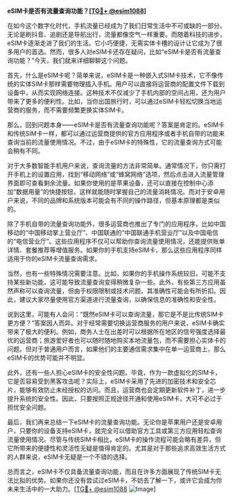 **eSIM卡是否有流量查询功能？[[TG💪+ @esim1088](https://t.me/s/esim1088)]**

在如今这个数字化时代，手机流量已经成为了我们日常生活中不可或缺的一部分。无论是刷抖音、追剧还是导航出行，流量都像空气一样重要。而随着科技的进步，eSIM卡逐渐走进了我们的生活。它小巧便捷，无需实体卡槽的设计让它成为了很多用户的首选。然而，很多人对eSIM卡还存在疑问，比如“eSIM卡是否有流量查询功能？”今天，我们就来详细聊聊这个问题。

首先，什么是eSIM卡呢？简单来说，eSIM卡是一种嵌入式SIM卡技术，它不像传统的实体SIM卡那样需要物理插入手机。用户可以直接将运营商的配置文件下载到设备中，从而实现网络连接。这种技术不仅减少了手机内部的空间占用，还为用户带来了更多的便利性。比如，当你出国旅行时，可以通过eSIM卡轻松切换当地运营商的服务，而不需要频繁更换实体SIM卡。

那么，回到问题本身——eSIM卡是否有流量查询功能呢？答案是肯定的。eSIM卡和传统SIM卡一样，都可以通过运营商提供的官方应用程序或者手机自带的功能来查询当前的流量使用情况。不过，由于eSIM卡的特殊性，它的流量查询方式可能会稍有不同。

对于大多数智能手机用户来说，查询流量的方法非常简单。通常情况下，你只需打开手机上的设置应用，找到“移动网络”或“蜂窝网络”选项，然后点击进入流量管理界面即可查看剩余流量。如果你使用的是苹果设备，还可以直接在控制中心添加“数据用量”的快捷按钮，这样就能随时掌握自己的流量消耗情况。而对于安卓用户来说，不同的品牌和系统版本可能会有不同的操作路径，但基本原理都是类似的。

除了手机自带的流量查询功能外，很多运营商也推出了专门的应用程序，比如中国移动的“中国移动掌上营业厅”、中国联通的“中国联通手机营业厅”以及中国电信的“电信营业厅”。这些应用程序不仅可以帮助你查询流量使用情况，还能提供账单详情、套餐推荐等增值服务。如果你的手机支持eSIM卡，那么这些应用程序同样适用于你的eSIM卡流量查询需求。

当然，也有一些特殊情况需要注意。比如，如果你的手机操作系统较旧，可能不支持某些新功能，这可能导致流量查询变得稍微复杂一些。此外，有些第三方应用虽然声称可以查询流量，但由于权限限制或技术问题，其准确性可能会有所折扣。因此，建议大家尽量使用官方渠道进行流量查询，以确保信息的准确性和安全性。

说到这里，可能有人会问：“既然eSIM卡可以查询流量，那它是不是比传统SIM卡更方便？”答案因人而异。对于经常需要切换运营商服务的用户来说，eSIM卡确实带来了极大的便利。例如，商务人士在出差时可以根据所在地区的信号强度选择最优的运营商；旅游爱好者也可以随时随地购买本地流量包，而不需要担心实体卡的问题。但对于普通用户而言，如果他们的主要通信需求集中在单一运营商上，那么eSIM卡的优势可能并不明显。

此外，还有一些人担心eSIM卡的安全性问题。毕竟，作为一款虚拟化的SIM卡，它是否容易受到黑客攻击呢？实际上，eSIM卡采用了先进的加密技术和安全芯片，能够有效防止未经授权的访问。而且，运营商也会定期更新软件补丁，进一步提升系统的安全性。因此，只要按照正规途径开通和使用eSIM卡，大可不必过于担忧安全问题。

最后，我们再来总结一下eSIM卡的流量查询功能。无论你是苹果用户还是安卓用户，只要你的设备支持eSIM卡，就完全可以借助官方工具或第三方应用轻松查询流量使用情况。尽管与传统SIM卡相比，eSIM卡的操作流程可能会略有差异，但它所带来的便捷性和灵活性无疑是值得肯定的。尤其是对于那些追求高效生活方式的人群来说，eSIM卡无疑是一个不错的选择。

总而言之，eSIM卡不仅具备流量查询功能，而且在许多方面展现了传统SIM卡无法比拟的优势。如果你还没有尝试过eSIM卡，不妨去了解一下，或许它会成为你未来生活中的一大助力。[[TG💪+ @esim1088](https://t.me/s/esim1088) ![Image](https://i.postimg.cc/4NQfJmqS/Snipaste-2025-05-13-00-14-12.png)]
